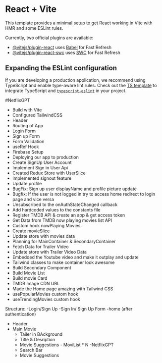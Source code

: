 # React + Vite

This template provides a minimal setup to get React working in Vite with HMR and some ESLint rules.

Currently, two official plugins are available:

- [@vitejs/plugin-react](https://github.com/vitejs/vite-plugin-react/blob/main/packages/plugin-react/README.md) uses [Babel](https://babeljs.io/) for Fast Refresh
- [@vitejs/plugin-react-swc](https://github.com/vitejs/vite-plugin-react-swc) uses [SWC](https://swc.rs/) for Fast Refresh

## Expanding the ESLint configuration

If you are developing a production application, we recommend using TypeScript and enable type-aware lint rules. Check out the [TS template](https://github.com/vitejs/vite/tree/main/packages/create-vite/template-react-ts) to integrate TypeScript and [`typescript-eslint`](https://typescript-eslint.io) in your project.

#NetflixGPT

- Build with Vite
- Configured TailwindCSS
- Header
- Routing of App
- Login Form
- Sign up Form
- Form Validation
- useRef Hook
- Firebase Setup
- Deploying our app to production
- Create SignUp User Account
- Implement Sign in User Api
- Created Redux Store with UserSlice
- Implemented signout feature
- Update profile
- BugFix: Sign up user displayName and profile picture update
- Bugfix: If the user is not logged in try to access home redirect to login page and vice versa
- Unsubscribed to the onAuthStateChanged callback
- Add hardcoded values to the constants file
- Register TMDB API & create an app & get access token
- Get Data from TMDB now playing movies list API
- Custom hook nowPlaying Movies
- Create movieSlice
- Update store with movies data
- Planning for MainContainer & SecondaryContainer
- Fetch Data for Trailer Video
- Update store with Trailer Video Data
- Embedded the Youtube video and make it outplay and update
- Tailwind classes to make container look awesome
- Build Secondary Component
- Build Movie List
- Build movie Card
- TMDB Image CDN URL
- Made the Home page amazing with Tailwind CSS
- usePopularMovies custom hook
- useTrendingMovies custom hook

Structure:
-Login/Sign Up
-Sign In/ Sign Up Form
-home (after authentication)

- Header
- Main Movie
  - Tailer in BAckground
  - Title & Desription
  - Movie Suggestions - MoviList \* N
    -NetflixGPT
  - Search Bar
  - Movie Suggestions
